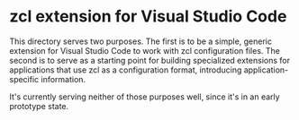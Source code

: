 # zcl extension for Visual Studio Code

This directory serves two purposes. The first is to be a simple, generic
extension for Visual Studio Code to work with zcl configuration files.
The second is to serve as a starting point for building specialized extensions
for applications that use zcl as a configuration format, introducing
application-specific information.

It's currently serving neither of those purposes well, since it's in an early
prototype state.

